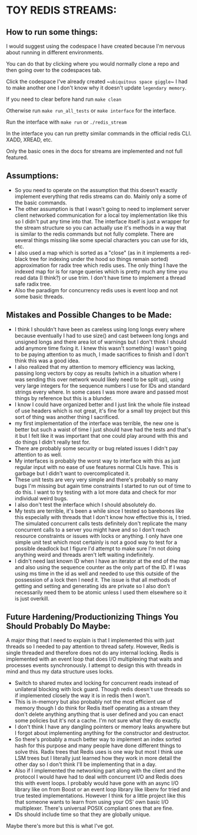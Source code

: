# TOY REDIS STREAMS:

## How to run some things:

I would suggest using the codespace I have created because I'm nervous about running in different environments.

You can do that by clicking where you would normally clone a repo and then going over to the codespaces tab.

Click the codespace I've already created ~`ubiquitous space giggle`~ I had to make another one I don't know why it doesn't update `legendary memory`.

If you need to clear before hand run
`make clean`

Otherwise run `make run_all_tests` or `make interface` for the interface.

Run the interface with `make run` or `./redis_stream`

In the interface you can run pretty similar commands in the official redis CLI. XADD, XREAD, etc.

Only the basic ones in the docs for streams are implemented and not full featured.

## Assumptions:

- So you need to operate on the assumption that this doesn't exactly implement everything that redis streams can do. Mainly only a some of the basic commands.
- The other assumption is that I wasn't going to need to implement server client networked communication for a local toy implementation like this so I didn't put any time into that. The interface itself is just a wrapper for the stream structure so you can actually use it's methods in a way that is similar to the redis commands but not fully complete. There are several things missing like some special characters you can use for ids, etc.
- I also used a map which is sorted as a "close" (as in it implements a red-black tree for indexing under the hood so things remain sorted) approximation for radix tree which redis uses. The only thing I have the indexed map for is for range queries which is pretty much any time you read data (I think?) or use trim. I don't have time to implement a thread safe radix tree.
- Also the paradigm for concurrency redis uses is event loop and not some basic threads.

## Mistakes and Possible Changes to be Made:

- I think I shouldn't have been as careless using long longs every where because eventually I had to use size() and cast between long longs and unsigned longs and there area lot of warnings but I don't think I should add anymore time fixing it. I knew this wasn't something I wasn't going to be paying attention to as much, I made sacrifices to finish and I don't think this was a good idea.
- I also realized that my attention to memory efficiency was lacking, passing long vectors by copy as results (which in a situation where I was sending this over network would likely need to be split up), using very large integers for the sequence numbers I use for IDs and standard strings every where. In some cases I was more aware and passed most things by reference but this is a blunder.
- I know I could have organized better and I just link the whole file instead of use headers which is not great, it's fine for a small toy project but this sort of thing was another thing I sacrificed.
- my first implementation of the interface was terrible, the new one is better but such a waist of time I just should have had the tests and that's it but I felt like it was important that one could play around with this and do things I didn't really test for.
- There are probably some security or bug related issues I didn't pay attention to as well.
- My interfaces is probably the worst way to interface with this as just regular input with no ease of use features normal CLIs have. This is garbage but I didn't want to overcomplicated it.
- These unit tests are very very simple and there's probably so many bugs I'm missing but again time constraints I started to run out of time to do this. I want to try testing with a lot more data and check for mor individual weird bugs.
- I also don't test the interface which I should absolutely do.
- My tests are terrible, it's been a while since I tested so barebones like this especially with threads that I don't know how effective this is, I tried. The simulated concurrent calls tests definitely don't replicate the many concurrent calls to a server you might have and so I don't reach resource constraints or issues with locks or anything. I only have one simple unit test which most certainly is not a good way to test for a possible deadlock but I figure I'd attempt to make sure I'm not doing anything weird and threads aren't left waiting indefinitely.
- I didn't need last known ID when I have an iterator at the end of the map and also using the sequence counter as the only part of the ID. If I was using ms time in the id as well and needed to use this outside of the possession of a lock then I need it. The issue is that all methods of getting and setting and generating ids are private so I also don't necessarily need them to be atomic unless I used them elsewhere so it is just overkill.

## Future Hardening/Productionizing Things You Should Probably Do Maybe:

A major thing that I need to explain is that I implemented this with just threads so I needed to pay attention to thread safety. However, Redis is single threaded and therefore does not do any internal locking. Redis is implemented with an event loop that does I/O multiplexing that waits and processes events synchronously. I attempt to design this with threads in mind and thus my data structure uses locks.

- Switch to shared mutex and locking for concurrent reads instead of unilateral blocking with lock guard. Though redis doesn't use threads so if implemented closely the way it is in redis then I won't.
- This is in-memory but also probably not the most efficient use of memory though I do think for Redis itself operating as a stream they don't delete anything anything that is user defined and you can enact some policies but it's not a cache. I'm not sure what they do exactly.
- I don't think I have any dangling pointers or memory leaks anywhere but I forgot about implementing anything for the constructor and destructor.
- So there's probably a much better way to implement an index sorted hash for this purpose and many people have done different things to solve this. Radix trees that Redis uses is one way but most I think use LSM trees but I literally just learned how they work in more detail the other day so I don't think I'll be implementing that in a day.
- Also if I implemented the networking part along with the client and the protocol I would have had to deal with concurrent I/O and Redis does this with event loops. I probably would have gone with an async I/O library like on from Boost or an event loop library like libenv for tried and true tested implementations. However I think for a little project like this that someone wants to learn from using your OS' own basic I/O multiplexer. There's universal POSIX compliant ones that are fine.
- IDs should include time so that they are globally unique.

Maybe there's more but this is what I've got.
